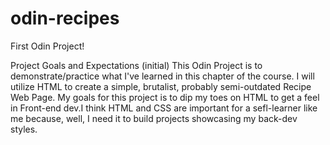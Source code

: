 # odin-recipes
First Odin Project!

Project Goals and Expectations (initial)
This Odin Project is to demonstrate/practice what I've learned in this chapter of the course. I will utilize HTML to create a simple, brutalist, probably semi-outdated Recipe Web Page. My goals for this project is to dip my toes on HTML to get a feel in Front-end dev.I think HTML and CSS are important for a sefl-learner like me because, well, I need it to build projects showcasing my back-dev styles. 
